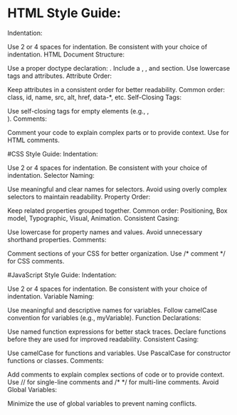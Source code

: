 # HTML Style Guide:
Indentation:

Use 2 or 4 spaces for indentation.
Be consistent with your choice of indentation.
HTML Document Structure:

Use a proper doctype declaration: <!DOCTYPE html>.
Include a <html>, <head>, and <body> section.
Use lowercase tags and attributes.
Attribute Order:

Keep attributes in a consistent order for better readability.
Common order: class, id, name, src, alt, href, data-*, etc.
Self-Closing Tags:

Use self-closing tags for empty elements (e.g., <img />, <br />).
Comments:

Comment your code to explain complex parts or to provide context.
Use <!-- comment --> for HTML comments.

#CSS Style Guide:
Indentation:

Use 2 or 4 spaces for indentation.
Be consistent with your choice of indentation.
Selector Naming:

Use meaningful and clear names for selectors.
Avoid using overly complex selectors to maintain readability.
Property Order:

Keep related properties grouped together.
Common order: Positioning, Box model, Typographic, Visual, Animation.
Consistent Casing:

Use lowercase for property names and values.
Avoid unnecessary shorthand properties.
Comments:

Comment sections of your CSS for better organization.
Use /* comment */ for CSS comments.

#JavaScript Style Guide:
Indentation:

Use 2 or 4 spaces for indentation.
Be consistent with your choice of indentation.
Variable Naming:

Use meaningful and descriptive names for variables.
Follow camelCase convention for variables (e.g., myVariable).
Function Declarations:

Use named function expressions for better stack traces.
Declare functions before they are used for improved readability.
Consistent Casing:

Use camelCase for functions and variables.
Use PascalCase for constructor functions or classes.
Comments:

Add comments to explain complex sections of code or to provide context.
Use // for single-line comments and /* */ for multi-line comments.
Avoid Global Variables:

Minimize the use of global variables to prevent naming conflicts.
